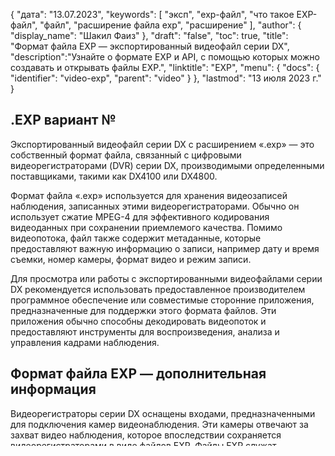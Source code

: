 {
"дата": "13.07.2023",
  "keywords": [
"эксп",
"exp-файл",
"что такое EXP-файл",
"файл",
"расширение файла exp",
"расширение"
],
  "author": {
"display_name": "Шакил Фаиз"
},
"draft": "false",
"toc": true,
"title": "Формат файла EXP — экспортированный видеофайл серии DX",
  "description":"Узнайте о формате EXP и API, с помощью которых можно создавать и открывать файлы EXP.",
"linktitle": "EXP",
  "menu": {
    "docs": {
      "identifier": "video-exp",
"parent": "video"
}
},
"lastmod": "13 июля 2023 г."
}

## .EXP вариант №

Экспортированный видеофайл серии DX с расширением «.exp» — это собственный формат файла, связанный с цифровыми видеорегистраторами (DVR) серии DX, производимыми определенными поставщиками, такими как DX4100 или DX4800.

Формат файла «.exp» используется для хранения видеозаписей наблюдения, записанных этими видеорегистраторами. Обычно он использует сжатие MPEG-4 для эффективного кодирования видеоданных при сохранении приемлемого качества. Помимо видеопотока, файл также содержит метаданные, которые предоставляют важную информацию о записи, например дату и время съемки, номер камеры, формат видео и режим записи.

Для просмотра или работы с экспортированными видеофайлами серии DX рекомендуется использовать предоставленное производителем программное обеспечение или совместимые сторонние приложения, предназначенные для поддержки этого формата файлов. Эти приложения обычно способны декодировать видеопоток и предоставляют инструменты для воспроизведения, анализа и управления кадрами наблюдения.

## Формат файла EXP — дополнительная информация

Видеорегистраторы серии DX оснащены входами, предназначенными для подключения камер видеонаблюдения. Эти камеры отвечают за захват видео наблюдения, которое впоследствии сохраняется видеорегистраторами в виде файлов EXP. Файлы EXP служат контейнерами для записанных видеоматериалов и связанных с ними метаданных, включая такие детали, как дата и время записи, идентификационные номера камеры, формат видео и режим записи.

Для удобного доступа и просмотра записей наблюдения, хранящихся в файлах EXP, предусмотрен специальный инструмент под названием DX Series Export Viewer. Это программное обеспечение позволяет пользователям воспроизводить, просматривать и управлять файлами EXP, созданными видеорегистраторами серии DX. Используя программу Export Viewer серии DX, сотрудники службы безопасности или уполномоченные лица могут легко анализировать захваченное видеоконтент, обеспечивая эффективный мониторинг и проверку записанных данных наблюдения.

## DX4100 DVR: формат файла EXP и воспроизведение

DX4100 — это особая модель цифрового видеорегистратора (DVR), выпускаемая определенными производителями. Обычно его используют для наблюдения и обеспечения безопасности. Видеорегистратор DX4100 способен записывать видео с нескольких камер видеонаблюдения и сохранять его в формате EXP.

При использовании видеорегистратора DX4100 видео наблюдения, снятое подключенными камерами, будет сохраняться в виде файлов EXP. Эти файлы содержат как сжатые видеоданные (обычно в формате MPEG-4), так и важные метаданные, связанные с записью, такие как дата, время, номер камеры, формат видео и режим записи.

Для воспроизведения и просмотра записей наблюдения, записанных видеорегистратором DX4100, рекомендуется использовать прилагаемое программное обеспечение или специальную программу просмотра, специально разработанную для этой модели видеорегистратора. Программное обеспечение, часто называемое DX4100 Viewer, позволяет пользователям получать доступ к файлам EXP, созданным видеорегистратором DX4100, и управлять ими, обеспечивая функции воспроизведения и возможности анализа записанных данных наблюдения.

Видеорегистратор DX4100 и связанное с ним программное обеспечение разработаны для бесперебойной совместной работы, обеспечивая совместимость и эффективную обработку файлов EXP. Поэтому рекомендуется использовать DX4100 Viewer или любое другое программное обеспечение, рекомендованное производителем, для наилучшей работы с файлами EXP с цифрового видеорегистратора DX4100.


## Как конвертировать файл EXP в AVI или MPEG-4?

EXP — это собственный формат файлов, созданный для камер наблюдения. Из-за его запатентованного характера нет доступных приложений, разработанных специально для преобразования файлов EXP. Рекомендуемый подход — использовать встроенный проигрыватель системы камеры наблюдения для воспроизведения файлов EXP. Важно отметить, что в формате файла EXP отсутствуют совместимые кодеки, проигрыватели или конвертеры. Поэтому для доступа и просмотра этих файлов необходимо полагаться на специальный проигрыватель, предоставляемый системой камер видеонаблюдения.

## Рекомендации
* [Как просмотреть экспортированное видео (.exp) с помощью средства просмотра экспорта серии DX.](https://support.pelco.com/s/article/How-to-review-exported-video-exp-using-the-DX-Series-Export-Viewer-1538586687024?language=en_US)







